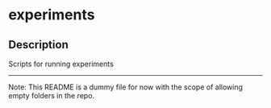 # experiments
## Description
Scripts for running experiments

---

Note: This README is a dummy file for now with the scope of allowing empty folders in the repo.
